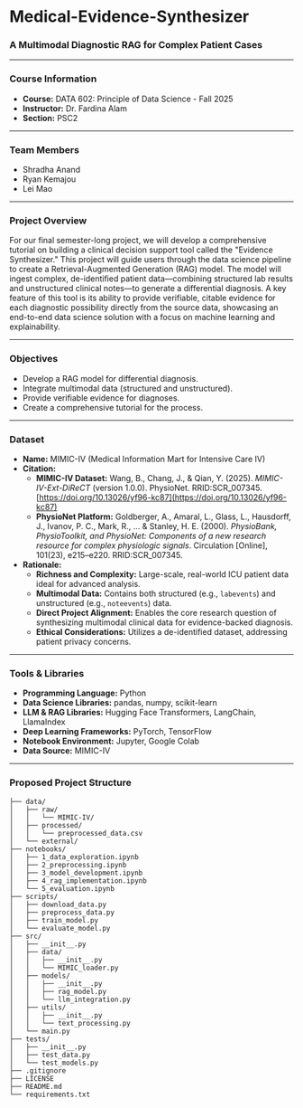 
# Medical-Evidence-Synthesizer
### A Multimodal Diagnostic RAG for Complex Patient Cases

---

### **Course Information**
- **Course:** DATA 602: Principle of Data Science - Fall 2025
- **Instructor:** Dr. Fardina Alam
- **Section:** PSC2

---

### **Team Members**
- Shradha Anand
- Ryan Kemajou
- Lei Mao

---

### **Project Overview**
For our final semester-long project, we will develop a comprehensive tutorial on building a clinical decision support tool called the "Evidence Synthesizer." This project will guide users through the data science pipeline to create a Retrieval-Augmented Generation (RAG) model. The model will ingest complex, de-identified patient data—combining structured lab results and unstructured clinical notes—to generate a differential diagnosis. A key feature of this tool is its ability to provide verifiable, citable evidence for each diagnostic possibility directly from the source data, showcasing an end-to-end data science solution with a focus on machine learning and explainability.

---

### **Objectives**
- Develop a RAG model for differential diagnosis.
- Integrate multimodal data (structured and unstructured).
- Provide verifiable evidence for diagnoses.
- Create a comprehensive tutorial for the process.

---

### **Dataset**
- **Name:** MIMIC-IV (Medical Information Mart for Intensive Care IV)
- **Citation:**
  - **MIMIC-IV Dataset:** Wang, B., Chang, J., & Qian, Y. (2025). *MIMIC-IV-Ext-DiReCT* (version 1.0.0). PhysioNet. RRID:SCR_007345. [https://doi.org/10.13026/yf96-kc87](https://doi.org/10.13026/yf96-kc87)
  - **PhysioNet Platform:** Goldberger, A., Amaral, L., Glass, L., Hausdorff, J., Ivanov, P. C., Mark, R., ... & Stanley, H. E. (2000). *PhysioBank, PhysioToolkit, and PhysioNet: Components of a new research resource for complex physiologic signals*. Circulation [Online], 101(23), e215–e220. RRID:SCR_007345.
- **Rationale:**
  - **Richness and Complexity:** Large-scale, real-world ICU patient data ideal for advanced analysis.
  - **Multimodal Data:** Contains both structured (e.g., `labevents`) and unstructured (e.g., `noteevents`) data.
  - **Direct Project Alignment:** Enables the core research question of synthesizing multimodal clinical data for evidence-backed diagnosis.
  - **Ethical Considerations:** Utilizes a de-identified dataset, addressing patient privacy concerns.

---

### **Tools & Libraries**
- **Programming Language:** Python
- **Data Science Libraries:** pandas, numpy, scikit-learn
- **LLM & RAG Libraries:** Hugging Face Transformers, LangChain, LlamaIndex
- **Deep Learning Frameworks:** PyTorch, TensorFlow
- **Notebook Environment:** Jupyter, Google Colab
- **Data Source:** MIMIC-IV

---

### **Proposed Project Structure**
```
├── data/
│   ├── raw/
│   │   └── MIMIC-IV/
│   ├── processed/
│   │   └── preprocessed_data.csv
│   └── external/
├── notebooks/
│   ├── 1_data_exploration.ipynb
│   ├── 2_preprocessing.ipynb
│   ├── 3_model_development.ipynb
│   ├── 4_rag_implementation.ipynb
│   └── 5_evaluation.ipynb
├── scripts/
│   ├── download_data.py
│   ├── preprocess_data.py
│   ├── train_model.py
│   └── evaluate_model.py
├── src/
│   ├── __init__.py
│   ├── data/
│   │   ├── __init__.py
│   │   └── MIMIC_loader.py
│   ├── models/
│   │   ├── __init__.py
│   │   ├── rag_model.py
│   │   └── llm_integration.py
│   ├── utils/
│   │   ├── __init__.py
│   │   └── text_processing.py
│   └── main.py
├── tests/
│   ├── __init__.py
│   ├── test_data.py
│   └── test_models.py
├── .gitignore
├── LICENSE
├── README.md
└── requirements.txt
```
